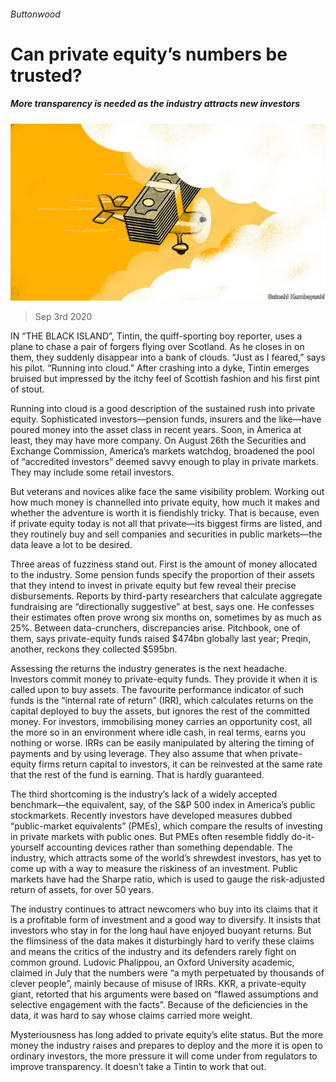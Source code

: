 ###### Buttonwood

# Can private equity’s numbers be trusted? 

##### More transparency is needed as the industry attracts new investors 

![image](images/20200905_FND002_0.jpg) 

> Sep 3rd 2020 

IN “THE BLACK ISLAND”, Tintin, the quiff-sporting boy reporter, uses a plane to chase a pair of forgers flying over Scotland. As he closes in on them, they suddenly disappear into a bank of clouds. “Just as I feared,” says his pilot. “Running into cloud.” After crashing into a dyke, Tintin emerges bruised but impressed by the itchy feel of Scottish fashion and his first pint of stout.

Running into cloud is a good description of the sustained rush into private equity. Sophisticated investors—pension funds, insurers and the like—have poured money into the asset class in recent years. Soon, in America at least, they may have more company. On August 26th the Securities and Exchange Commission, America’s markets watchdog, broadened the pool of “accredited investors” deemed savvy enough to play in private markets. They may include some retail investors.


But veterans and novices alike face the same visibility problem. Working out how much money is channelled into private equity, how much it makes and whether the adventure is worth it is fiendishly tricky. That is because, even if private equity today is not all that private—its biggest firms are listed, and they routinely buy and sell companies and securities in public markets—the data leave a lot to be desired.

Three areas of fuzziness stand out. First is the amount of money allocated to the industry. Some pension funds specify the proportion of their assets that they intend to invest in private equity but few reveal their precise disbursements. Reports by third-party researchers that calculate aggregate fundraising are “directionally suggestive” at best, says one. He confesses their estimates often prove wrong six months on, sometimes by as much as 25%. Between data-crunchers, discrepancies arise. Pitchbook, one of them, says private-equity funds raised $474bn globally last year; Preqin, another, reckons they collected $595bn.

Assessing the returns the industry generates is the next headache. Investors commit money to private-equity funds. They provide it when it is called upon to buy assets. The favourite performance indicator of such funds is the “internal rate of return” (IRR), which calculates returns on the capital deployed to buy the assets, but ignores the rest of the committed money. For investors, immobilising money carries an opportunity cost, all the more so in an environment where idle cash, in real terms, earns you nothing or worse. IRRs can be easily manipulated by altering the timing of payments and by using leverage. They also assume that when private-equity firms return capital to investors, it can be reinvested at the same rate that the rest of the fund is earning. That is hardly guaranteed.

The third shortcoming is the industry’s lack of a widely accepted benchmark—the equivalent, say, of the S&amp;P 500 index in America’s public stockmarkets. Recently investors have developed measures dubbed “public-market equivalents” (PMEs), which compare the results of investing in private markets with public ones. But PMEs often resemble fiddly do-it-yourself accounting devices rather than something dependable. The industry, which attracts some of the world’s shrewdest investors, has yet to come up with a way to measure the riskiness of an investment. Public markets have had the Sharpe ratio, which is used to gauge the risk-adjusted return of assets, for over 50 years.

The industry continues to attract newcomers who buy into its claims that it is a profitable form of investment and a good way to diversify. It insists that investors who stay in for the long haul have enjoyed buoyant returns. But the flimsiness of the data makes it disturbingly hard to verify these claims and means the critics of the industry and its defenders rarely fight on common ground. Ludovic Phalippou, an Oxford University academic, claimed in July that the numbers were “a myth perpetuated by thousands of clever people”, mainly because of misuse of IRRs. KKR, a private-equity giant, retorted that his arguments were based on “flawed assumptions and selective engagement with the facts”. Because of the deficiencies in the data, it was hard to say whose claims carried more weight.

Mysteriousness has long added to private equity’s elite status. But the more money the industry raises and prepares to deploy and the more it is open to ordinary investors, the more pressure it will come under from regulators to improve transparency. It doesn’t take a Tintin to work that out.

